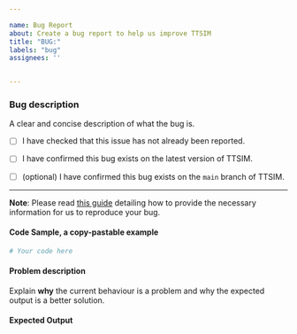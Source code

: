 ```yaml
---

name: Bug Report
about: Create a bug report to help us improve TTSIM
title: "BUG:"
labels: "bug"
assignees: ''


---
```


### Bug description

A clear and concise description of what the bug is.

- [ ] I have checked that this issue has not already been reported.

- [ ] I have confirmed this bug exists on the latest version of TTSIM.

- [ ] (optional) I have confirmed this bug exists on the `main` branch of TTSIM.

---

**Note**: Please read [this
guide](https://matthewrocklin.com/blog/work/2018/02/28/minimal-bug-reports) detailing
how to provide the necessary information for us to reproduce your bug.

#### Code Sample, a copy-pastable example

```python
# Your code here
```

#### Problem description

Explain **why** the current behaviour is a problem and why the expected output is a
better solution.

#### Expected Output
